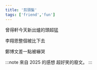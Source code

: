```yaml
---
title: '剪頭髮'
tags: ['friend','fun']
---
```

曾得軒今天新出爐的頭超猛

李翔恩整個被比下去

鄭博文差一點被嚇哭

:::note 來自 2025 的感想
超好笑的廢文。
:::